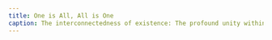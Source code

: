 ```yaml
---
title: One is All, All is One
caption: The interconnectedness of existence: The profound unity within the universe.
---
```

